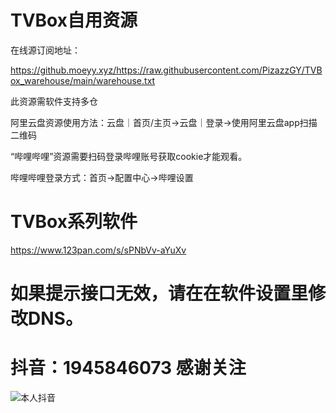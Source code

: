 # TVBox自用资源

在线源订阅地址：

https://github.moeyy.xyz/https://raw.githubusercontent.com/PizazzGY/TVBox_warehouse/main/warehouse.txt

此资源需软件支持多仓

阿里云盘资源使用方法：云盘｜首页/主页→云盘｜登录→使用阿里云盘app扫描二维码

“哔哩哔哩”资源需要扫码登录哔哩账号获取cookie才能观看。

哔哩哔哩登录方式：首页→配置中心→哔哩设置

# TVBox系列软件

https://www.123pan.com/s/sPNbVv-aYuXv

# 如果提示接口无效，请在在软件设置里修改DNS。

# 抖音：1945846073   感谢关注

![本人抖音](https://github.com/PizazzGY/TVBox_warehouse/assets/78096245/606c5ee7-5d1d-4bc6-9daf-de56c568f4ed)
